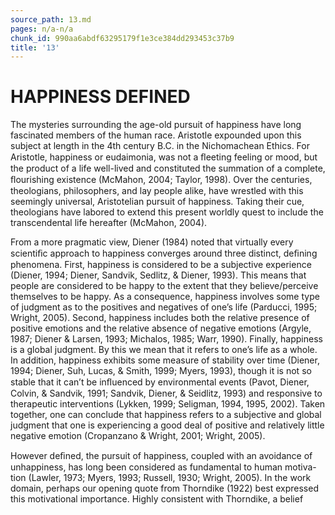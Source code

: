 ```yaml
---
source_path: 13.md
pages: n/a-n/a
chunk_id: 990aa6abdf63295179f1e3ce384dd293453c37b9
title: '13'
---
```

# HAPPINESS DEFINED

The mysteries surrounding the age-old pursuit of happiness have long fascinated members of the human race. Aristotle expounded upon this subject at length in the 4th century B.C. in the Nichomachean Ethics. For Aristotle, happiness or eudaimonia, was not a ﬂeeting feeling or mood, but the product of a life well-lived and constituted the summation of a complete, ﬂourishing existence (McMahon, 2004; Taylor, 1998). Over the centuries, theologians, philosophers, and lay people alike, have wrestled with this seemingly universal, Aristotelian pursuit of happiness. Taking their cue, theologians have labored to extend this present worldly quest to include the transcendental life hereafter (McMahon, 2004).

From a more pragmatic view, Diener (1984) noted that virtually every scientiﬁc approach to happiness converges around three distinct, deﬁning phenomena. First, happiness is considered to be a subjective experience (Diener, 1994; Diener, Sandvik, Sedlitz, & Diener, 1993). This means that people are considered to be happy to the extent that they believe/perceive themselves to be happy. As a consequence, happiness involves some type of judgment as to the positives and negatives of one’s life (Parducci, 1995; Wright, 2005). Second, happiness includes both the relative presence of positive emotions and the relative absence of negative emotions (Argyle, 1987; Diener & Larsen, 1993; Michalos, 1985; Warr, 1990). Finally, happiness is a global judgment. By this we mean that it refers to one’s life as a whole. In addition, happiness exhibits some measure of stability over time (Diener, 1994; Diener, Suh, Lucas, & Smith, 1999; Myers, 1993), though it is not so stable that it can’t be inﬂuenced by environmental events (Pavot, Diener, Colvin, & Sandvik, 1991; Sandvik, Diener, & Seidlitz, 1993) and responsive to therapeutic interventions (Lykken, 1999; Seligman, 1994, 1995, 2002). Taken together, one can conclude that happiness refers to a subjective and global judgment that one is experiencing a good deal of positive and relatively little negative emotion (Cropanzano & Wright, 2001; Wright, 2005).

However deﬁned, the pursuit of happiness, coupled with an avoidance of unhappiness, has long been considered as fundamental to human motiva- tion (Lawler, 1973; Myers, 1993; Russell, 1930; Wright, 2005). In the work domain, perhaps our opening quote from Thorndike (1922) best expressed this motivational importance. Highly consistent with Thorndike, a belief
